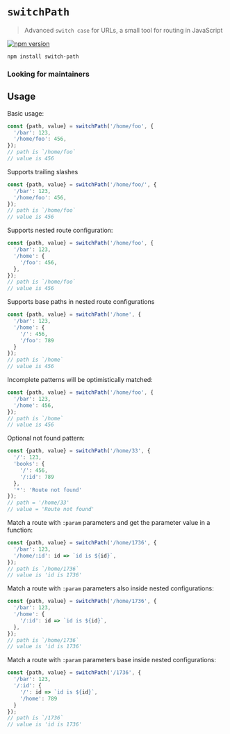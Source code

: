 # `switchPath`

> Advanced `switch case` for URLs, a small tool for routing in JavaScript

[![npm version](https://badge.fury.io/js/switch-path.svg)](https://badge.fury.io/js/switch-path)

```
npm install switch-path
```

### Looking for maintainers

## Usage

Basic usage:

```js
const {path, value} = switchPath('/home/foo', {
  '/bar': 123,
  '/home/foo': 456,
});
// path is `/home/foo`
// value is 456
```

Supports trailing slashes

```js
const {path, value} = switchPath('/home/foo/', {
  '/bar': 123,
  '/home/foo': 456,
});
// path is `/home/foo`
// value is 456
```

Supports nested route configuration:

```js
const {path, value} = switchPath('/home/foo', {
  '/bar': 123,
  '/home': {
    '/foo': 456,
  },
});
// path is `/home/foo`
// value is 456
```
Supports base paths in nested route configurations
```js
const {path, value} = switchPath('/home', {
  '/bar': 123,
  '/home': {
    '/': 456,
    '/foo': 789
  }
});
// path is `/home`
// value is 456
```

Incomplete patterns will be optimistically matched:

```js
const {path, value} = switchPath('/home/foo', {
  '/bar': 123,
  '/home': 456,
});
// path is `/home`
// value is 456
```

Optional not found pattern:

```js
const {path, value} = switchPath('/home/33', {
  '/': 123,
  'books': {
    '/': 456,
    '/:id': 789
  },
  '*': 'Route not found'
});
// path = '/home/33'
// value = 'Route not found'
```
Match a route with `:param` parameters and get the parameter value in a function:

```js
const {path, value} = switchPath('/home/1736', {
  '/bar': 123,
  '/home/:id': id => `id is ${id}`,
});
// path is `/home/1736`
// value is 'id is 1736'
```

Match a route with `:param` parameters also inside nested configurations:

```js
const {path, value} = switchPath('/home/1736', {
  '/bar': 123,
  '/home': {
    '/:id': id => `id is ${id}`,
  },
});
// path is `/home/1736`
// value is 'id is 1736'
```

Match a route with `:param` parameters base inside nested configurations:

```js
const {path, value} = switchPath('/1736', {
  '/bar': 123,
  '/:id': {
    '/': id => `id is ${id}`,
    '/home': 789
  }
});
// path is `/1736`
// value is 'id is 1736'
```
